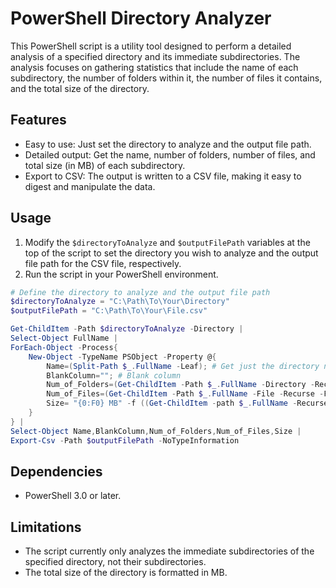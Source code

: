 # PowerShell Directory Analyzer

This PowerShell script is a utility tool designed to perform a detailed analysis of a specified directory and its immediate subdirectories. The analysis focuses on gathering statistics that include the name of each subdirectory, the number of folders within it, the number of files it contains, and the total size of the directory.

## Features

- Easy to use: Just set the directory to analyze and the output file path.
- Detailed output: Get the name, number of folders, number of files, and total size (in MB) of each subdirectory.
- Export to CSV: The output is written to a CSV file, making it easy to digest and manipulate the data.

## Usage

1. Modify the `$directoryToAnalyze` and `$outputFilePath` variables at the top of the script to set the directory you wish to analyze and the output file path for the CSV file, respectively.
2. Run the script in your PowerShell environment.

```powershell
# Define the directory to analyze and the output file path
$directoryToAnalyze = "C:\Path\To\Your\Directory"
$outputFilePath = "C:\Path\To\Your\File.csv"

Get-ChildItem -Path $directoryToAnalyze -Directory |
Select-Object FullName |
ForEach-Object -Process{
    New-Object -TypeName PSObject -Property @{
        Name=(Split-Path $_.FullName -Leaf); # Get just the directory name
        BlankColumn=""; # Blank column
        Num_of_Folders=(Get-ChildItem -Path $_.FullName -Directory -Recurse -Force -ErrorAction SilentlyContinue | Measure-Object).Count;
        Num_of_Files=(Get-ChildItem -Path $_.FullName -File -Recurse -Force -ErrorAction SilentlyContinue | Measure-Object).Count; # Number of files
        Size= "{0:F0} MB" -f ((Get-ChildItem -path $_.FullName -Recurse -Force -ErrorAction SilentlyContinue | Measure-Object -Property Length -Sum).Sum/1mb) # Add "MB" to the size
    }
} |
Select-Object Name,BlankColumn,Num_of_Folders,Num_of_Files,Size |
Export-Csv -Path $outputFilePath -NoTypeInformation
```
## Dependencies

- PowerShell 3.0 or later.

## Limitations

- The script currently only analyzes the immediate subdirectories of the specified directory, not their subdirectories.
- The total size of the directory is formatted in MB.
